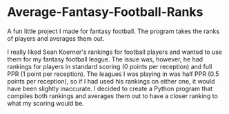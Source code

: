 # Average-Fantasy-Football-Ranks
A fun little project I made for fantasy football. The program takes the ranks of players and averages them out.

I really liked Sean Koerner's rankings for football players and wanted to use them for my fantasy football league. The issue was, however, he had rankings for players in standard scoring (0 points per reception) and full PPR (1 point per reception). The leagues I was playing in was half PPR (0.5 points per reception), so if I had used his rankings on either one, it would have been slightly inaccurate. I decided to create a Python program that compiles both rankings and averages them out to have a closer ranking to what my scoring would be.
